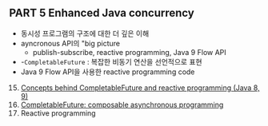 ## PART 5 Enhanced Java concurrency

- 동시성 프로그램의 구조에 대한 더 깊은 이해
- ayncronous API의 "big picture
    - publish-subscribe, reactive programming, Java 9 Flow API
- -`CompletableFuture` : 복잡한 비동기 연산을 선언적으로 표현
- Java 9 Flow API을 사용한 reactive programming code


15. [Concepts behind CompletableFuture and reactive programming (Java 8, 9)](15_concepts_behind_completable_future_and_reactive_programming/README.md)
16. [CompletableFuture: composable asynchronous programming](16_completable_future_composable_asynchronous_programming/README.md)
17. Reactive programming